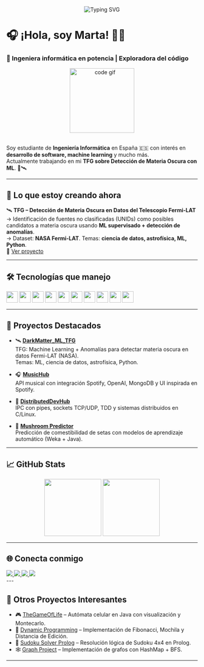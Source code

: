 <div align="center">
  <img src="https://readme-typing-svg.herokuapp.com/?lines=Hola+soy+Marta;Ingeniera+informática+en+proceso&center=true&width=500&height=45" alt="Typing SVG" />
</div>

# 🎧 ¡Hola, soy Marta! 👩‍💻

### 🚀 Ingeniera informática en potencia | Exploradora del código

<div align="center">
  <img src="https://media.giphy.com/media/L1R1tvI9svkIWwpVYr/giphy.gif" height="170" alt="code gif" />
</div>

</br>

Soy estudiante de **Ingeniería Informática** en España 🇪🇸 con interés en **desarrollo de software, machine learning** y mucho más.  
Actualmente trabajando en mi **TFG sobre Detección de Materia Oscura con ML**. 🌌🛰️

---

## 🎯 Lo que estoy creando ahora

🛰️ **TFG – Detección de Materia Oscura en Datos del Telescopio Fermi-LAT**  
→ Identificación de fuentes no clasificadas (UNIDs) como posibles candidatos a materia oscura usando **ML supervisado + detección de anomalías**.  
→ Dataset: **NASA Fermi-LAT**. Temas: **ciencia de datos, astrofísica, ML, Python**.  
🔗 [Ver proyecto](https://github.com/martacanirome4/DarkMatter_ML_TFG)

---

## 🛠️ Tecnologías que manejo

<div align="left">
  <img src="https://cdn.jsdelivr.net/gh/devicons/devicon/icons/javascript/javascript-original.svg" height="30"/>
  <img src="https://cdn.jsdelivr.net/gh/devicons/devicon/icons/html5/html5-original.svg" height="30"/>
  <img src="https://cdn.jsdelivr.net/gh/devicons/devicon/icons/css3/css3-original.svg" height="30"/>
  <img src="https://cdn.jsdelivr.net/gh/devicons/devicon/icons/react/react-original.svg" height="30"/>
  <img src="https://cdn.jsdelivr.net/gh/devicons/devicon/icons/python/python-original.svg" height="30"/>
  <img src="https://cdn.jsdelivr.net/gh/devicons/devicon/icons/java/java-original.svg" height="30"/>
  <img src="https://cdn.jsdelivr.net/gh/devicons/devicon/icons/cplusplus/cplusplus-original.svg" height="30"/>
  <img src="https://cdn.jsdelivr.net/gh/devicons/devicon/icons/linux/linux-original.svg" height="30"/>
  <img src="https://cdn.jsdelivr.net/gh/devicons/devicon/icons/nodejs/nodejs-original.svg" height="30"/>
  <img src="https://cdn.jsdelivr.net/gh/devicons/devicon/icons/mongodb/mongodb-original.svg" height="30"/>
</div>

---

## 📂 Proyectos Destacados

- 🛰️ [**DarkMatter_ML_TFG**](https://github.com/martacanirome4/DarkMatter_ML_TFG)  
TFG: Machine Learning + Anomalías para detectar materia oscura en datos Fermi-LAT (NASA).  
Temas: ML, ciencia de datos, astrofísica, Python.

- 🎧 [**MusicHub**](https://github.com/martacanirome4/MusicHub)  
API musical con integración Spotify, OpenAI, MongoDB y UI inspirada en Spotify.

- 🔌 [**DistributedDevHub**](https://github.com/martacanirome4/DistributedDevHub)  
IPC con pipes, sockets TCP/UDP, TDD y sistemas distribuidos en C/Linux.

- 🧠 [**Mushroom Predictor**](https://github.com/martacanirome4/MushroomEdibilityPredictor)  
Predicción de comestibilidad de setas con modelos de aprendizaje automático (Weka + Java).

---

## 📈 GitHub Stats

<div align="center">
  <img src="https://github-readme-stats.vercel.app/api?username=martacanirome4&show_icons=true&theme=radical&hide_border=false" height="150" />
  <img src="https://github-readme-stats.vercel.app/api/top-langs/?username=martacanirome4&layout=compact&theme=radical&hide_border=false" height="150" />
</div>

---

## 🌐 Conecta conmigo

<div align="left">
  <a href="https://www.linkedin.com/in/martacaninoromero/" target="_blank">
    <img src="https://img.shields.io/badge/LinkedIn-0077B5?style=for-the-badge&logo=linkedin&logoColor=white"/>
  </a>
  <a href="https://medium.com/@martacanirome" target="_blank">
    <img src="https://img.shields.io/badge/Medium-12100E?style=for-the-badge&logo=medium&logoColor=white"/>
  </a>
  <a href="https://www.hackerrank.com/profile/martacaninorome1" target="_blank">
    <img src="https://img.shields.io/badge/HackerRank-2EC866?style=for-the-badge&logo=hackerrank&logoColor=white"/>
  </a>
  <a href="https://open.spotify.com/user/1137579380?si=c1fb28a10d12430f" target="_blank">
    <img src="https://img.shields.io/badge/Spotify-1DB954?style=for-the-badge&logo=spotify&logoColor=white"/>
  </a>
</div>---

## 🧩 Otros Proyectos Interesantes

- 🎮 [TheGameOfLife](https://github.com/martacanirome4/TheGameOfLife) – Autómata celular en Java con visualización y Montecarlo.
- 🧮 [Dynamic Programming](https://github.com/martacanirome4/DynamicProgramming_Algorithms) – Implementación de Fibonacci, Mochila y Distancia de Edición.
- 🧩 [Sudoku Solver Prolog](https://github.com/martacanirome4/SudokuSolver_Prolog) – Resolución lógica de Sudoku 4x4 en Prolog.
- 🕸️ [Graph Project](https://github.com/martacanirome4/Grafo) – Implementación de grafos con HashMap + BFS.

---
